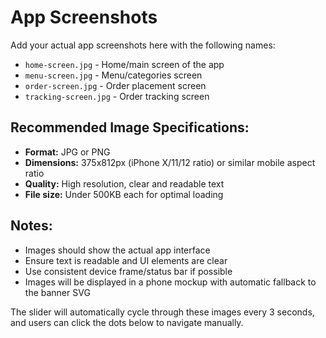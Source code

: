 # App Screenshots

Add your actual app screenshots here with the following names:

- `home-screen.jpg` - Home/main screen of the app
- `menu-screen.jpg` - Menu/categories screen
- `order-screen.jpg` - Order placement screen
- `tracking-screen.jpg` - Order tracking screen

## Recommended Image Specifications:

- **Format:** JPG or PNG
- **Dimensions:** 375x812px (iPhone X/11/12 ratio) or similar mobile aspect ratio
- **Quality:** High resolution, clear and readable text
- **File size:** Under 500KB each for optimal loading

## Notes:

- Images should show the actual app interface
- Ensure text is readable and UI elements are clear
- Use consistent device frame/status bar if possible
- Images will be displayed in a phone mockup with automatic fallback to the banner SVG

The slider will automatically cycle through these images every 3 seconds, and users can click the dots below to navigate manually.
